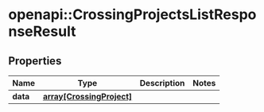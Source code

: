 # openapi::CrossingProjectsListResponseResult

## Properties
Name | Type | Description | Notes
------------ | ------------- | ------------- | -------------
**data** | [**array[CrossingProject]**](CrossingProject.md) |  | 


